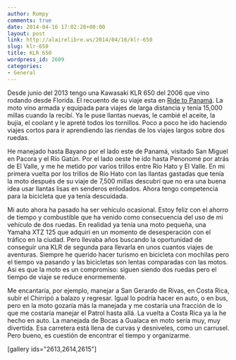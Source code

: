 ```yaml
---
author: Rompy
comments: true
date: 2014-04-16 17:02:28+00:00
layout: post
link: http://alairelibre.ws/2014/04/16/klr-650
slug: klr-650
title: KLR 650
wordpress_id: 2609
categories:
- General
---
```


Desde junio del 2013 tengo una Kawasaki KLR 650 del 2006 que vino rodando desde Florida. El recuento de su viaje esta en [Ride to Panamá](http://ridetopanama.blogspot.com/). La moto vino armada y equipada para viajes de larga distancia y tenía 15,000 millas cuando la recibí. Ya le puse llantas nuevas, le cambié el aceite, la bujía, el coolant y le apreté todos los tornillos. Poco a poco he ido haciendo viajes cortos para ir aprendiendo las riendas de los viajes largos sobre dos ruedas.

He manejado hasta Bayano por el lado este de Panamá, visitado San Miguel en Pacora y el Río Gatún. Por el lado oeste he ido hasta Penonomé por atrás de El Valle, y me he metido por varios trillos entre Río Hato y El Valle. En mi primera vuelta por los trillos de Río Hato con las llantas gastadas que tenía la moto después de su viaje de 7,500 millas descubrí que no era una buena idea usar llantas lisas en senderos enlodados. Ahora tengo competencia para la bicicleta que ya tenía descuidada.

Mi auto ahora ha pasado ha ser vehículo ocasional. Estoy feliz con el ahorro de tiempo y combustible que ha venido como consecuencia del uso de mi vehículo de dos ruedas. En realidad ya tenía una moto pequeña, una Yamaha XTZ 125 que adquirí en un momento de desesperación con el tráfico en la ciudad. Pero llevaba años buscando la oportunidad de conseguir una KLR de segunda para llevarla en unos cuantos viajes de aventuras. Siempre he querido hacer turismo en bicicleta con mochilas pero el tiempo va pasando y las bicicletas son lentas comparadas con las motos. Así es que la moto es un compromiso: siguen siendo dos ruedas pero el tiempo de viaje se reduce enormemente.

Me encantaría, por ejemplo, manejar a San Gerardo de Rivas, en Costa Rica, subir el Chirripó a balazo y regresar. Igual lo podría hacer en auto, o en bus, pero en la moto gozaría más la manejada y me costaría una fracción de lo que me costaría manejar el Patrol hasta allá. La vuelta a Costa Rica ya la he hecho en auto. La manejada de Bocas a Gualaca en moto sería muy, muy divertida. Esa carretera está llena de curvas y desniveles, como un carrusel. Pero bueno, es cuestión de encontrar el tiempo y organizarme.

[gallery ids="2613,2614,2615"]

